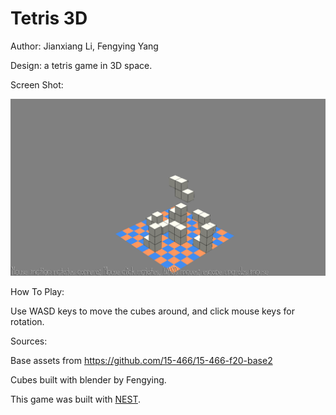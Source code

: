 # Tetris 3D

Author: Jianxiang Li, Fengying Yang

Design: a tetris game in 3D space.

Screen Shot:

![Screen Shot](screenshot.png)

How To Play:

Use WASD keys to move the cubes around, and click mouse keys for rotation.


Sources: 

Base assets from https://github.com/15-466/15-466-f20-base2

Cubes built with blender by Fengying.

This game was built with [NEST](NEST.md).

